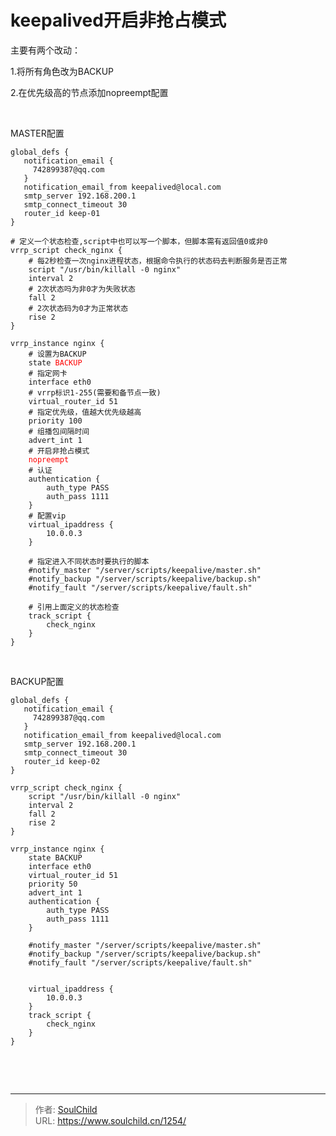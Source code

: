 # keepalived开启非抢占模式

<!--more-->
主要有两个改动：

1.将所有角色改为BACKUP

2.在优先级高的节点添加nopreempt配置

&nbsp;

MASTER配置
<pre class="line-numbers" data-start="1"><code class="language-bash">global_defs {
   notification_email {
     742899387@qq.com
   }
   notification_email_from keepalived@local.com
   smtp_server 192.168.200.1
   smtp_connect_timeout 30
   router_id keep-01
}

# 定义一个状态检查,script中也可以写一个脚本，但脚本需有返回值0或非0
vrrp_script check_nginx {
    # 每2秒检查一次nginx进程状态，根据命令执行的状态码去判断服务是否正常
    script "/usr/bin/killall -0 nginx"
    interval 2
    # 2次状态吗为非0才为失败状态
    fall 2
    # 2次状态码为0才为正常状态
    rise 2
}

vrrp_instance nginx {
    # 设置为BACKUP
    state <span style="color: #ff0000;">BACKUP</span>
    # 指定网卡
    interface eth0
    # vrrp标识1-255(需要和备节点一致)
    virtual_router_id 51
    # 指定优先级，值越大优先级越高
    priority 100
    # 组播包间隔时间
    advert_int 1
    # 开启非抢占模式
    <span style="color: #ff0000;">nopreempt</span>
    # 认证
    authentication {
        auth_type PASS
        auth_pass 1111
    }
    # 配置vip
    virtual_ipaddress {
        10.0.0.3
    }

    # 指定进入不同状态时要执行的脚本
    #notify_master "/server/scripts/keepalive/master.sh"
    #notify_backup "/server/scripts/keepalive/backup.sh"
    #notify_fault "/server/scripts/keepalive/fault.sh"

    # 引用上面定义的状态检查
    track_script {
        check_nginx
    }
}</code></pre>
&nbsp;

BACKUP配置
<pre class="line-numbers" data-start="1"><code class="language-bash">global_defs {
   notification_email {
     742899387@qq.com
   }
   notification_email_from keepalived@local.com
   smtp_server 192.168.200.1
   smtp_connect_timeout 30
   router_id keep-02
}

vrrp_script check_nginx {
    script "/usr/bin/killall -0 nginx"
    interval 2
    fall 2
    rise 2
}

vrrp_instance nginx {
    state BACKUP
    interface eth0
    virtual_router_id 51
    priority 50
    advert_int 1
    authentication {
        auth_type PASS
        auth_pass 1111
    }

    #notify_master "/server/scripts/keepalive/master.sh"
    #notify_backup "/server/scripts/keepalive/backup.sh"
    #notify_fault "/server/scripts/keepalive/fault.sh"


    virtual_ipaddress {
        10.0.0.3
    }
    track_script {
        check_nginx
    }
}</code></pre>
&nbsp;

&nbsp;


---

> 作者: [SoulChild](https://www.soulchild.cn)  
> URL: https://www.soulchild.cn/1254/  

